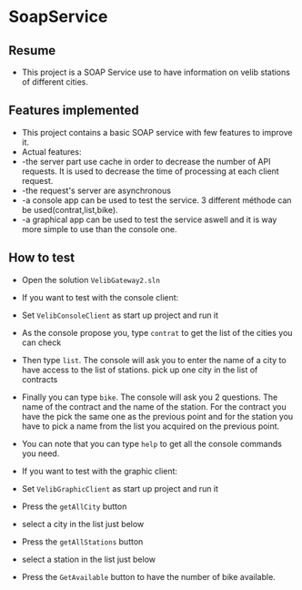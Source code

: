 # SoapService

## Resume 

* This project is a SOAP Service use to have information on velib stations of different cities.


## Features implemented

* This project contains a basic SOAP service with few features to improve it.
* Actual features:
* -the server part use cache in order to decrease the number of API requests. It is used to decrease the time of processing at each client request.
* -the request's server are asynchronous 
* -a console app can be used to test the service. 3 different méthode can be used(contrat,list,bike).
* -a graphical app can be used to test the service aswell and it is way more simple to use than the console one.

## How to test

* Open the solution `VelibGateway2.sln`

* If you want to test with the console client:
* Set `VelibConsoleClient` as start up project and run it
* As the console propose you, type `contrat` to get the list of the cities you can check
* Then type `list`. The console will ask you to enter the name of a city to have access to the list of stations. pick up one city in the list of contracts
* Finally you can type `bike`. The console will ask you 2 questions. The name of the contract and the name of the station. For the contract you have the pick the same one as the previous point and for the station you have to pick a name from the list you acquired on the previous point.
* You can note that you can type `help` to get all the console commands you need.

* If you want to test with the graphic client:
* Set `VelibGraphicClient` as start up project and run it
* Press the `getAllCity` button
* select a city in the list just below
* Press the `getAllStations` button
* select a station in the list just below
* Press the `GetAvailable` button to have the number of bike available.



